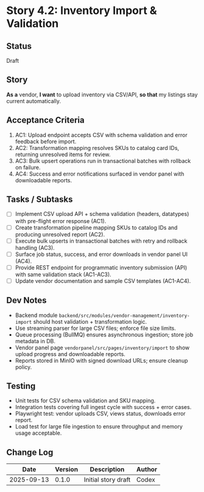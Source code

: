 # Story 4.2: Inventory Import & Validation

## Status
Draft

## Story
**As a** vendor,
**I want** to upload inventory via CSV/API,
**so that** my listings stay current automatically.

## Acceptance Criteria
1. AC1: Upload endpoint accepts CSV with schema validation and error feedback before import.
2. AC2: Transformation mapping resolves SKUs to catalog card IDs, returning unresolved items for review.
3. AC3: Bulk upsert operations run in transactional batches with rollback on failure.
4. AC4: Success and error notifications surfaced in vendor panel with downloadable reports.

## Tasks / Subtasks
- [ ] Implement CSV upload API + schema validation (headers, datatypes) with pre-flight error response (AC1).
- [ ] Create transformation pipeline mapping SKUs to catalog IDs and producing unresolved report (AC2).
- [ ] Execute bulk upserts in transactional batches with retry and rollback handling (AC3).
- [ ] Surface job status, success, and error downloads in vendor panel UI (AC4).
- [ ] Provide REST endpoint for programmatic inventory submission (API) with same validation stack (AC1-AC3).
- [ ] Update vendor documentation and sample CSV templates (AC1-AC4).

## Dev Notes
- Backend module `backend/src/modules/vendor-management/inventory-import` should host validation + transformation logic.
- Use streaming parser for large CSV files; enforce file size limits.
- Queue processing (BullMQ) ensures asynchronous ingestion; store job metadata in DB.
- Vendor panel page `vendorpanel/src/pages/inventory/import` to show upload progress and downloadable reports.
- Reports stored in MinIO with signed download URLs; ensure cleanup policy.

## Testing
- Unit tests for CSV schema validation and SKU mapping.
- Integration tests covering full ingest cycle with success + error cases.
- Playwright test: vendor uploads CSV, views status, downloads error report.
- Load test for large file ingestion to ensure throughput and memory usage acceptable.

## Change Log
| Date       | Version | Description              | Author |
|------------|---------|--------------------------|--------|
| 2025-09-13 | 0.1.0   | Initial story draft      | Codex  |
